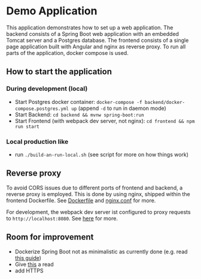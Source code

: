 # Demo Application

This application demonstrates how to set up a web application. 
The backend consists of a Spring Boot web application with an embedded Tomcat server and a Postgres database.
The frontend consists of a single page application built with Angular and nginx as reverse proxy.
To run all parts of the application, docker compose is used.

## How to start the application

### During development (local)

- Start Postgres docker container: `docker-compose -f backend/docker-compose.postgres.yml up` (append `-d` to run in daemon mode)
- Start Backend: `cd backend && mvnw spring-boot:run`
- Start Frontend (with webpack dev server, not nginx): `cd frontend && npm run start`

### Local production like

- run `./build-an-run-local.sh` (see script for more on how things work)

## Reverse proxy
 
To avoid CORS issues due to different ports of frontend and backend, a reverse proxy is employed.
This is done by using nginx, shipped within the frontend Dockerfile.
See [Dockerfile](frontend/Dockerfile) and [nginx.conf](frontend/nginx.conf) for more.

For development, the webpack dev server ist configured to proxy requests to `http://localhost:8080`.
See [here](https://angular.io/guide/build#proxying-to-a-backend-server) for more.

## Room for improvement

- Dockerize Spring Boot not as minimalistic as currently done (e.g. read [this guide](https://reflectoring.io/spring-boot-docker/))
- Give [this](https://snyk.io/blog/best-practices-to-build-java-containers-with-docker/) a read
- add HTTPS